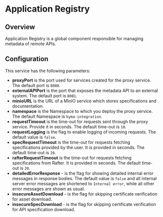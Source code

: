 # Application Registry

## Overview
Application Registry is a global component responsible for managing metadata of remote APIs.

## Configuration
This service has the following parameters:

- **proxyPort** is the port used for services created for the proxy service. The default port is `8080`.
- **externalAPIPort** is the port that exposes the metadata API to an external system. The default port is `8081`.
- **minioURL** is the URL of a MinIO service which stores specifications and documentation.
- **namespace** is the Namespace to which you deploy the proxy service. The default Namespace is `kyma-integration`.
- **requestTimeout** is the time-out for requests sent through the proxy service. Provide it in seconds. The default time-out is `10`.
- **requestLogging** is the flag to enable logging of incoming requests. The default value is `false`.
- **specRequestTimeout** is the time-out for requests fetching specifications provided by the user. It is provided in seconds. The default time-out is `20`.
- **rafterRequestTimeout** is the time-out for requests fetching specifications from Rafter. It is provided in seconds. The default time-out is `20`.
- **detailedErrorResponse** - is the flag for showing detailed internal error messages in response bodies. The default value is `false` and all internal server error messages are shortened to `Internal error`, while all other error messages are shown as usual.
- **insecureAssetDownload** - is the flag for skipping certificate verification for asset download.
- **insecureSpecDownload** - is the flag for skipping certificate verification for API specification download.
